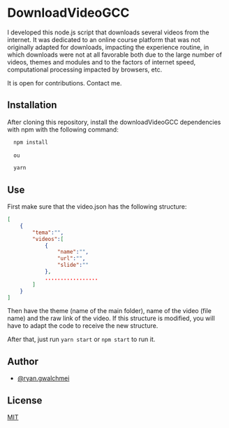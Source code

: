 
# DownloadVideoGCC

I developed this node.js script that downloads several videos from the internet. It was dedicated to an online course platform that was not originally adapted for downloads, impacting the experience routine, in which downloads were not at all favorable both due to the large number of videos, themes and modules and to the factors of internet speed, computational processing impacted by browsers, etc.

It is open for contributions. Contact me.


## Installation

After cloning this repository, install the downloadVideoGCC dependencies with npm with the following command:

```bash
  npm install
 
  ou

  yarn
```
## Use

First make sure that the video.json has the following structure:

````json
[
    {
        "tema":"",
        "videos":[
            {
                "name":"",
                "url":"",
                "slide":""
            },
            .................
        ]
    }
]
````

Then have the theme (name of the main folder), name of the video (file name) and the raw link of the video. If this structure is modified, you will have to adapt the code to receive the new structure.

After that, just run `yarn start` or `npm start` to run it.

## Author

- [@ryan.gwalchmei](https://www.github.com/ryangalvaogp)


## License

[MIT](https://choosealicense.com/licenses/mit/)

